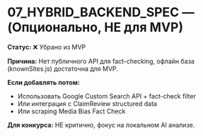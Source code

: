 # 07_HYBRID_BACKEND_SPEC — (Опционально, НЕ для MVP)

**Статус:** ❌ Убрано из MVP

**Причина:** Нет публичного API для fact-checking, офлайн база (knownSites.js) достаточна для MVP.

**Если добавлять потом:**
- Использовать Google Custom Search API + fact-check filter
- Или интеграция с ClaimReview structured data
- Или scraping Media Bias Fact Check

**Для конкурса:** НЕ критично, фокус на локальном AI анализе.
